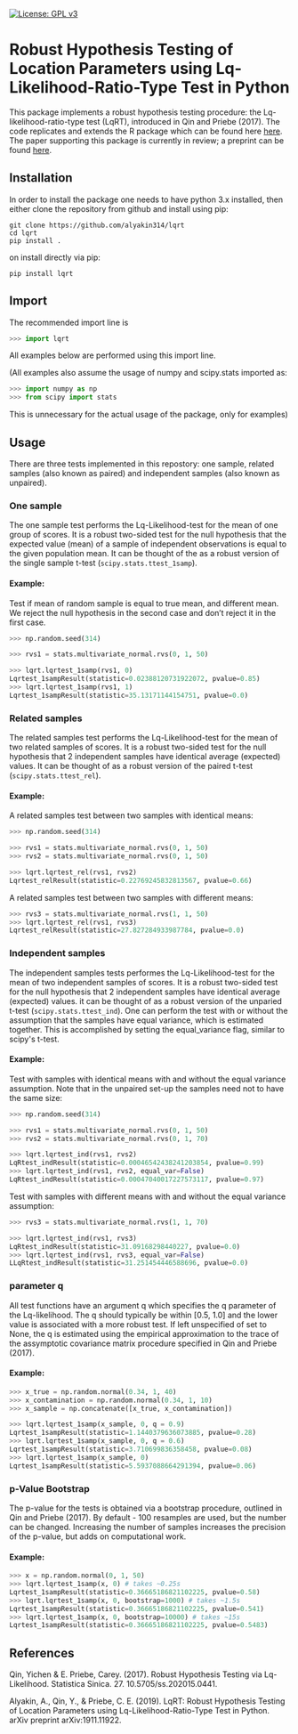 [![License: GPL v3](https://img.shields.io/badge/License-GPLv3-blue.svg)](https://www.gnu.org/licenses/gpl-3.0)

# Robust Hypothesis Testing of Location Parameters using Lq-Likelihood-Ratio-Type Test in Python

This package implements a robust hypothesis testing procedure: the 
Lq-likelihood-ratio-type test (LqRT), introduced in Qin and Priebe (2017).
The code replicates and extends the R package which can be found here
[here](http://homepages.uc.edu/~qinyn/LqLR/). The paper supporting this 
package is currently in review; a preprint can be found 
[here](https://arxiv.org/abs/1911.11922).

## Installation

In order to install the package one needs to have python 3.x installed, then
either clone the repository from github and install using pip:
```
git clone https://github.com/alyakin314/lqrt
cd lqrt
pip install .
```
on install directly via pip:
```
pip install lqrt
```

## Import
The recommended import line is 
```python
>>> import lqrt
```
All examples below are performed using this import line.

(All examples also assume the usage of numpy and scipy.stats imported as:
```python
>>> import numpy as np
>>> from scipy import stats
```
This is unnecessary for the actual usage of the package, only for examples)


## Usage
There are three tests implemented in this repostory: one sample, related 
samples (also known as paired) and independent samples (also known as 
unpaired). 

### One sample
The one sample test performs the Lq-Likelihood-test for the mean of one group
of scores.
It is a robust two-sided test for the null hypothesis that the expected 
value (mean) of a sample of independent observations is equal to the given
population mean.
It can be thought of the as a robust version of the single sample t-test
(`scipy.stats.ttest_1samp`).

#### Example:

Test if mean of random sample is equal to true mean, and different mean. We
reject the null hypothesis in the second case and don’t reject it in the first
case.
```python
>>> np.random.seed(314)

>>> rvs1 = stats.multivariate_normal.rvs(0, 1, 50)

>>> lqrt.lqrtest_1samp(rvs1, 0)
Lqrtest_1sampResult(statistic=0.02388120731922072, pvalue=0.85)
>>> lqrt.lqrtest_1samp(rvs1, 1)
Lqrtest_1sampResult(statistic=35.13171144154751, pvalue=0.0)
```

### Related samples
The related samples test performs the Lq-Likelihood-test for the mean of 
two related samples of scores.
It is a robust two-sided test for the null hypothesis that 2 independent 
samples have identical average (expected) values.
It can be thought of as a robust version of the paired t-test 
(`scipy.stats.ttest_rel`).

#### Example:
A related samples test between two samples with identical means:
```python
>>> np.random.seed(314)

>>> rvs1 = stats.multivariate_normal.rvs(0, 1, 50)
>>> rvs2 = stats.multivariate_normal.rvs(0, 1, 50)

>>> lqrt.lqrtest_rel(rvs1, rvs2)
Lqrtest_relResult(statistic=0.22769245832813567, pvalue=0.66)
```

A related samples test between two samples with different means:

```python
>>> rvs3 = stats.multivariate_normal.rvs(1, 1, 50)
>>> lqrt.lqrtest_rel(rvs1, rvs3)
Lqrtest_relResult(statistic=27.827284933987784, pvalue=0.0)
```

### Independent samples
The independent samples tests performes the Lq-Likelihood-test for the mean
 of two independent samples of scores.
It is a robust two-sided test for the null hypothesis that 2 independent
samples have identical average (expected) values. 
it can be thought of as a robust version of the unparied t-test 
(`scipy.stats.ttest_ind`).
One can perform the test with or without the assumption that the samples have
 equal variance, which is estimated together. 
This is accomplished by setting the equal\_variance flag, similar to scipy's
t-test.

#### Example:
Test with samples with identical means with and without the equal variance
assumption. Note that in the unpaired set-up the samples need not to have
the same size:
```python
>>> np.random.seed(314)

>>> rvs1 = stats.multivariate_normal.rvs(0, 1, 50)
>>> rvs2 = stats.multivariate_normal.rvs(0, 1, 70)

>>> lqrt.lqrtest_ind(rvs1, rvs2)
LqRtest_indResult(statistic=0.00046542438241203854, pvalue=0.99)
>>> lqrt.lqrtest_ind(rvs1, rvs2, equal_var=False)
LqRtest_indResult(statistic=0.00047040017227573117, pvalue=0.97)
```

Test with samples with different means with and without the equal variance
assumption:

```python
>>> rvs3 = stats.multivariate_normal.rvs(1, 1, 70)

>>> lqrt.lqrtest_ind(rvs1, rvs3)
LqRtest_indResult(statistic=31.09168298440227, pvalue=0.0)
>>> lqrt.lqrtest_ind(rvs1, rvs3, equal_var=False)
LLqRtest_indResult(statistic=31.251454446588696, pvalue=0.0)
```

### parameter q
All test functions have an argument q which specifies the q parameter of 
the Lq-likelihood. The q should typically be within [0.5, 1.0] and the 
lower value is associated with a more robust test. If left unspecified of
set to None, the q is estimated using the empirical approximation to the
trace of the assymptotic covariance matrix procedure specified in Qin and
Priebe (2017).

#### Example:
```python
>>> x_true = np.random.normal(0.34, 1, 40)
>>> x_contamination = np.random.normal(0.34, 1, 10)
>>> x_sample = np.concatenate([x_true, x_contamination])

>>> lqrt.lqrtest_1samp(x_sample, 0, q = 0.9)
Lqrtest_1sampResult(statistic=1.1440379636073885, pvalue=0.28)
>>> lqrt.lqrtest_1samp(x_sample, 0, q = 0.6)
Lqrtest_1sampResult(statistic=3.710699836358458, pvalue=0.08)
>>> lqrt.lqrtest_1samp(x_sample, 0)
Lqrtest_1sampResult(statistic=5.5937088664291394, pvalue=0.06)
```

### p-Value Bootstrap
The p-value for the tests is obtained via a bootstrap procedure, outlined in
Qin and Priebe (2017).
By default - 100 resamples are used, but the number can be changed. Increasing
the number of samples increases the precision of the p-value, but adds on
computational work.

#### Example:
```python
>>> x = np.random.normal(0, 1, 50)
>>> lqrt.lqrtest_1samp(x, 0) # takes ~0.25s
Lqrtest_1sampResult(statistic=0.36665186821102225, pvalue=0.58)
>>> lqrt.lqrtest_1samp(x, 0, bootstrap=1000) # takes ~1.5s
Lqrtest_1sampResult(statistic=0.36665186821102225, pvalue=0.541)
>>> lqrt.lqrtest_1samp(x, 0, bootstrap=10000) # takes ~15s
Lqrtest_1sampResult(statistic=0.36665186821102225, pvalue=0.5483)
```

## References
Qin, Yichen & E. Priebe, Carey. (2017). Robust Hypothesis Testing via Lq-Likelihood. Statistica Sinica. 27. 10.5705/ss.202015.0441. 

Alyakin, A., Qin, Y., & Priebe, C. E. (2019). LqRT: Robust Hypothesis Testing of Location Parameters using Lq-Likelihood-Ratio-Type Test in Python. arXiv preprint arXiv:1911.11922.
